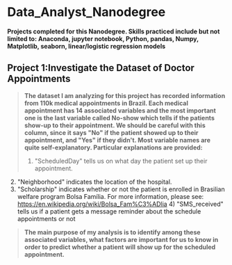 # Data_Analyst_Nanodegree
**Projects completed for this Nanodegree. Skills practiced include but not limited to: Anaconda, jupyter notebook, Python, pandas, Numpy, Matplotlib, seaborn, linear/logistic regression models**
## Project 1:Investigate the Dataset of Doctor Appointments

> **The dataset I am analyzing for this project has recorded information from 110k medical appointments in Brazil. Each medical appointment has 14 associated variables and the most important one is the last variable called No-show which tells if the patients show-up to their appointment. We should be careful with this column, since it says "No" if the patient showed up to their appointment, and "Yes" if they didn't. Most variable names are quite self-explanatory. Particular explanations are provided:**
>
>1) "ScheduledDay" tells us on what day the patient set up their appointment.
2) "Neighborhood" indicates the location of the hospital.
3) "Scholarship" indicates whether or not the patient is enrolled in Brasilian welfare program Bolsa Família. For more information, please see: https://en.wikipedia.org/wiki/Bolsa_Fam%C3%ADlia 4) "SMS_received" tells us if a patient gets a message reminder about the schedule appointments or not
>
> **The main purpose of my analysis is to identify among these associated variables, what factors are important for 
us to know in order to predict whether a patient will show up for the scheduled appointment.**
>